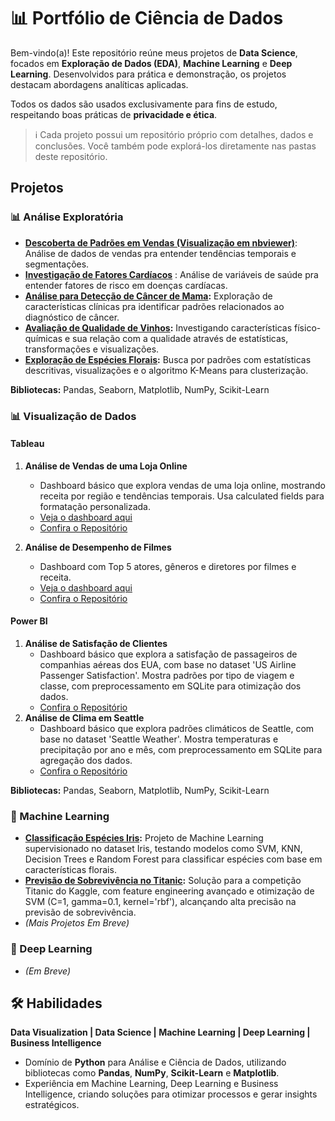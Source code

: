 # 📊 Portfólio de Ciência de Dados

Bem-vindo(a)! Este repositório reúne meus projetos de **Data Science**, focados em **Exploração de Dados (EDA)**, **Machine Learning** e **Deep Learning**. Desenvolvidos para prática e demonstração, os projetos destacam abordagens analíticas aplicadas.

Todos os dados são usados exclusivamente para fins de estudo, respeitando boas práticas de **privacidade e ética**.

> ℹ️ Cada projeto possui um repositório próprio com detalhes, dados e conclusões. Você também pode explorá-los diretamente nas pastas deste repositório.

## Projetos

### 📊 Análise Exploratória
- **[Descoberta de Padrões em Vendas (Visualização em nbviewer)](https://github.com/benzerinsio/SalesPatterns-EDA)**: Análise de dados de vendas pra entender tendências temporais e segmentações.
- **[Investigação de Fatores Cardíacos](https://github.com/benzerinsio/HeartDisease-EDA)** : Análise de variáveis de saúde pra entender fatores de risco em doenças cardíacas.
- **[Análise para Detecção de Câncer de Mama](https://github.com/benzerinsio/BreastCancer-EDA):** Exploração de características clínicas pra identificar padrões relacionados ao diagnóstico de câncer.
- **[Avaliação de Qualidade de Vinhos](https://github.com/benzerinsio/WineQuality-EDA):** Investigando características físico-químicas e sua relação com a qualidade através de estatísticas, transformações e visualizações.
- **[Exploração de Espécies Florais](https://github.com/benzerinsio/FloralSpecies-EDA):** Busca por padrões com estatísticas descritivas, visualizações e o algoritmo K-Means para clusterização.

**Bibliotecas:** Pandas, Seaborn, Matplotlib, NumPy, Scikit-Learn

### 📊 Visualização de Dados
#### Tableau
1. **Análise de Vendas de uma Loja Online**  
   - Dashboard básico que explora vendas de uma loja online, mostrando receita por região e tendências temporais. Usa calculated fields para formatação personalizada.  
   - [Veja o dashboard aqui](https://public.tableau.com/app/profile/felipe.sousa8487/viz/OnlineRetailDataset_17418115724380/Dashboard1)
   - [Confira o Repositório](https://github.com/benzerinsio/OnlineRetail-Tableau)

2. **Análise de Desempenho de Filmes**  
   - Dashboard com Top 5 atores, gêneros e diretores por filmes e receita.  
   - [Veja o dashboard aqui](https://public.tableau.com/app/profile/felipe.sousa8487/viz/IMDB-Tableau_17418779453400/Dashboard1)
   - [Confira o Repositório](https://github.com/benzerinsio/IMDBTop1000-Tableau)

#### Power BI
1. **Análise de Satisfação de Clientes**  
   - Dashboard básico que explora a satisfação de passageiros de companhias aéreas dos EUA, com base no dataset 'US Airline Passenger Satisfaction'. Mostra padrões por tipo de viagem e classe, com preprocessamento em SQLite para otimização dos dados.
   - [Confira o Repositório](https://github.com/benzerinsio/USAirlineSatisfaction-PowerBI)
2. **Análise de Clima em Seattle**
   - Dashboard básico que explora padrões climáticos de Seattle, com base no dataset 'Seattle Weather'. Mostra temperaturas e precipitação por ano e mês, com preprocessamento em SQLite para agregação dos dados.
   - [Confira o Repositório](https://github.com/benzerinsio/SeattleWeather-PowerBI)

**Bibliotecas:** Pandas, Seaborn, Matplotlib, NumPy, Scikit-Learn

### 🤖 Machine Learning
- **[Classificação Espécies Iris](https://github.com/benzerinsio/FloralSpecies-ML):** Projeto de Machine Learning supervisionado no dataset Iris, testando modelos como SVM, KNN, Decision Trees e Random Forest para classificar espécies com base em características florais.  
- **[Previsão de Sobrevivência no Titanic](https://github.com/benzerinsio/TitanicSurvival-ML):** Solução para a competição Titanic do Kaggle, com feature engineering avançado e otimização de SVM (C=1, gamma=0.1, kernel='rbf'), alcançando alta precisão na previsão de sobrevivência.  
- *(Mais Projetos Em Breve)*

### 🧠 Deep Learning
- *(Em Breve)*

## 🛠️ Habilidades

**Data Visualization | Data Science | Machine Learning | Deep Learning | Business Intelligence**

- Domínio de **Python** para Análise e Ciência de Dados, utilizando bibliotecas como **Pandas**, **NumPy**, **Scikit-Learn** e **Matplotlib**.  
- Experiência em Machine Learning, Deep Learning e Business Intelligence, criando soluções para otimizar processos e gerar insights estratégicos.
